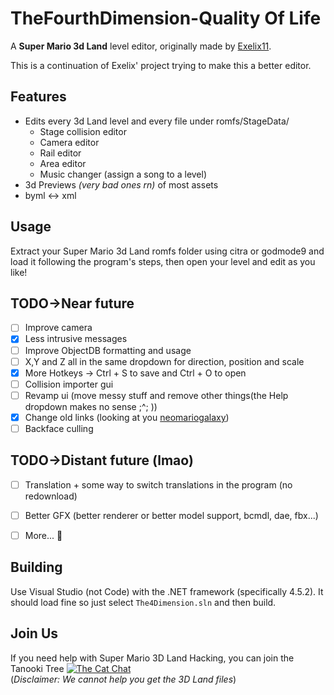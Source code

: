 # TheFourthDimension-Quality Of Life
A **Super Mario 3d Land** level editor, originally made by [Exelix11](https://github.com/exelix11).

This is a continuation of Exelix' project trying to make this a better editor.


## Features
- Edits every 3d Land level and every file under romfs/StageData/
  - Stage collision editor
  - Camera editor
  - Rail editor
  - Area editor
  - Music changer (assign a song to a level)
- 3d Previews *(very bad ones rn)* of most assets
- byml <-> xml 


## Usage
Extract your Super Mario 3d Land romfs folder using citra or godmode9 and load it following the program's steps, then open your level and edit as you like!


## TODO->Near future
- [ ] Improve camera
- [x] Less intrusive messages
- [ ] Improve ObjectDB formatting and usage
- [ ] X,Y and Z all in the same dropdown for direction, position and scale
- [x] More Hotkeys -> Ctrl + S to save and Ctrl + O to open
- [ ] Collision importer gui
- [ ] Revamp ui (move messy stuff and remove other things(the Help dropdown makes no sense ;^; ))
- [x] Change old links (looking at you [neomariogalaxy](http://neomariogalaxy.bplaced.net/objectdb/3dl_download.php))
- [ ] Backface culling

## TODO->Distant future (lmao)
- [ ] Translation + some way to switch translations in the program (no redownload)
- [ ] Better GFX (better renderer or better model support, bcmdl, dae, fbx...)
- [ ] More... :shushing_face:


## Building

Use Visual Studio (not Code) with the .NET framework (specifically 4.5.2).
It should load fine so just select `The4Dimension.sln` and then build.


## Join Us
If you need help with Super Mario 3D Land Hacking, you can join the Tanooki Tree  <a href="https://discord.gg/CXJgeUk"><img src="https://img.shields.io/discord/308323056592486420.svg?color=7289da&logo=discord&logoColor=white" alt="The Cat Chat" /></a> <br/>(*Disclaimer: We cannot help you get the 3D Land files*)

